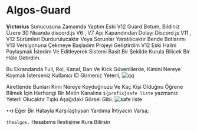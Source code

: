 # Algos-Guard
**Victorius** Sunucusuna Zamaında Yaptım Eski V12 Guard Botum, Bildiniz Üzere 30 Nisanda discord.js V6 , V7 Apı Kapandından Dolayı Discord.js V11 , V12 Sürümleri Durdurulucaktır Veya Sorunlar Yaratılıcaktır Bende Botlarımı V13 Versiyonuna Çekmeye Başladım Projeyi Geliştirdim V12 Eski Halini Paylaşmak İstedim
Ve Editleyerek Sistemi Basit Bir Şekilde Kurula Bilicek Bir Hâle Getirdim.



Bu Ekrandanda Full, Rol, Kanal, Ban Ve Kick Güvenlilerde, Kimini Nereye Koymak İsterseniz Kullanıcı ID Girmeniz Yeterli,
![qq](https://user-images.githubusercontent.com/74543289/155155132-23186c34-ebc5-4a2f-bc61-3e656bb1e52f.PNG)

Airettende Bunları Kimi Nereye Koyduğnuzu Ve Kaç Kişi Olduğnu Öğrene Bilmek İçin Herhangi Bir Metin Kanalına `${prefix}safe liste` yazmanız Yeterli Olucaktır Tıpkı Aşağıdaki Görsel Gibi.
![safe liste](https://user-images.githubusercontent.com/74543289/155155053-79b06374-3480-4413-b5a5-91ae2a598feb.PNG)



`••》` Eğer Bir Hatayla Karşılaştıysan Yardıma İhtiyacın Varsa;

`thealgos.` Hesabıma İlestişime Kura Bilirsin


 


